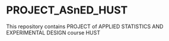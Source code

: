 # PROJECT_ASnED_HUST
This repository contains PROJECT of APPLIED STATISTICS AND EXPERIMENTAL DESIGN course HUST
